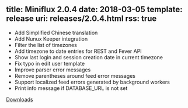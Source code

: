 title: Miniflux 2.0.4
date: 2018-03-05
template: release
uri: releases/2.0.4.html
rss: true
---
* Add Simplified Chinese translation
* Add Nunux Keeper integration
* Filter the list of timezones
* Add timezone to date entries for REST and Fever API
* Show last login and session creation date in current timezone
* Fix typo in edit user template
* Improve parser error messages
* Remove parentheses around feed error messages
* Support localized feed errors generated by background workers
* Print info message if DATABASE_URL is not set

[Downloads](https://github.com/miniflux/miniflux/releases/tag/2.0.4)
